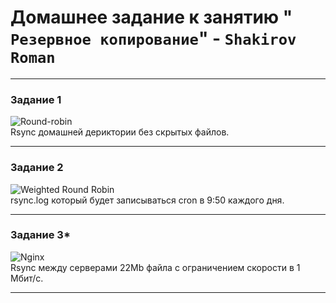 # Домашнее задание к занятию " `Резервное копирование`" - `Shakirov Roman`

---

### Задание 1

![Round-robin](https://puu.sh/K0zL5/6ce050e68e.png)\
Rsync домашней дериктории без скрытых файлов.

---

### Задание 2

![Weighted Round Robin](https://puu.sh/K0A6w/5f2a5a0805.png)\
rsync.log который будет записываться cron в 9:50 каждого дня.

---

### Задание 3*

![Nginx](https://puu.sh/K0Adz/0e371b85e5.png)\
Rsync между серверами 22Mb файла с ограничением скорости в 1 Мбит/c.

---
